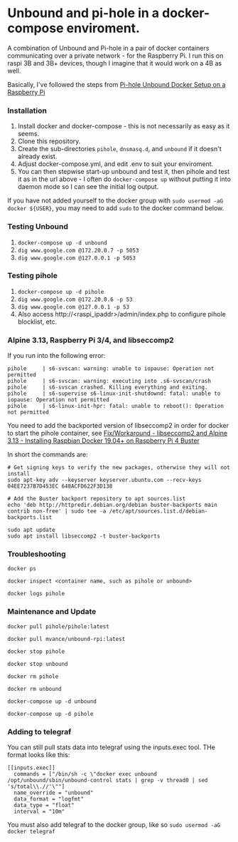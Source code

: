# Unbound and pi-hole in a docker-compose enviroment.
A combination of Unbound and Pi-hole in a pair of docker containers communicating over a private network - for the Raspberry Pi.  I run this on raspi 3B and 3B+ devices, though I imagine that it would work on a 4B as well.

Basically, I've followed the steps from [Pi-hole Unbound Docker Setup on a Raspberry Pi](https://www.xfelix.com/2020/09/pihole-unbound-docker-setup-on-raspberry-pi/)

### Installation

1. Install docker and docker-compose - this is not necessarily as easy as it seems.
2. Clone this repository.
3. Create the sub-directories `pihole`, `dnsmasq.d`, and `unbound` if it doesn't already exist.
4. Adjust docker-compose.yml, and edit .env to suit your enviroment.
5. You can then stepwise start-up unbound and test it, then pihole and test it as in the url above - I often do `docker-compose up` without putting it into daemon mode so I can see the initial log output.

If you have not added yourself to the docker group with `sudo usermod -aG docker ${USER}`, you may need to add `sudo` to the docker command below.

### Testing Unbound

1. `docker-compose up -d unbound`
2. `dig www.google.com @172.20.0.7 -p 5053`
3. `dig www.google.com @127.0.0.1 -p 5053`

### Testing pihole

1. `docker-compose up -d pihole`
2. `dig www.google.com @172.20.0.6 -p 53`
3. `dig www.google.com @127.0.0.1 -p 53`
4. Also access http://<raspi_ipaddr>/admin/index.php to configure pihole blocklist, etc.

### Alpine 3.13, Raspberry Pi 3/4, and libseccomp2

If you run into the following error:

```
pihole     | s6-svscan: warning: unable to iopause: Operation not permitted
pihole     | s6-svscan: warning: executing into .s6-svscan/crash
pihole     | s6-svscan crashed. Killing everything and exiting.
pihole     | s6-supervise s6-linux-init-shutdownd: fatal: unable to iopause: Operation not permitted
pihole     | s6-linux-init-hpr: fatal: unable to reboot(): Operation not permitted
```

You need to add the backported version of libseccomp2 in order for docker to start the pihole container, see [Fix/Workaround - libseccomp2 and Alpine 3.13 - Installing Raspbian Docker 19.04+ on Raspberry Pi 4 Buster](https://blog.samcater.com/fix-workaround-rpi4-docker-libseccomp2-docker-20/)

In short the commands are:

```
# Get signing keys to verify the new packages, otherwise they will not install
sudo apt-key adv --keyserver keyserver.ubuntu.com --recv-keys 04EE7237B7D453EC 648ACFD622F3D138

# Add the Buster backport repository to apt sources.list
echo 'deb http://httpredir.debian.org/debian buster-backports main contrib non-free' | sudo tee -a /etc/apt/sources.list.d/debian-backports.list

sudo apt update
sudo apt install libseccomp2 -t buster-backports
```

### Troubleshooting

`docker ps`


`docker inspect <container name, such as pihole or unbound>`

`docker logs pihole`

### Maintenance and Update

`docker pull pihole/pihole:latest`

`docker pull mvance/unbound-rpi:latest`

`docker stop pihole`

`docker stop unbound`

`docker rm pihole`

`docker rm unbound`

`docker-compose up -d unbound`

`docker-compose up -d pihole`

### Adding to telegraf

You can still pull stats data into telegraf using the inputs.exec tool.  THe format looks like this:

```
[[inputs.exec]]
  commands = ["/bin/sh -c \"docker exec unbound /opt/unbound/sbin/unbound-control stats | grep -v thread0 | sed 's/total\\.//'\""]
  name_override = "unbound"
  data_format = "logfmt"
  data_type = "float"
  interval = "10m"
```

You must also add telegraf to the docker group, like so `sudo usermod -aG docker telegraf`


